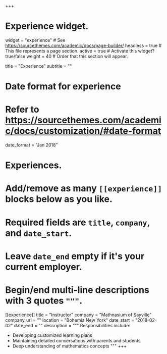 +++
# Experience widget.
widget = "experience"  # See https://sourcethemes.com/academic/docs/page-builder/
headless = true  # This file represents a page section.
active = true  # Activate this widget? true/false
weight = 40  # Order that this section will appear.

title = "Experience"
subtitle = ""

# Date format for experience
#   Refer to https://sourcethemes.com/academic/docs/customization/#date-format
date_format = "Jan 2018"

# Experiences.
#   Add/remove as many `[[experience]]` blocks below as you like.
#   Required fields are `title`, `company`, and `date_start`.
#   Leave `date_end` empty if it's your current employer.
#   Begin/end multi-line descriptions with 3 quotes `"""`.
[[experience]]
  title = "Instructor"
  company = "Mathnasium of Sayville"
  company_url = ""
  location = "Bohemia New York"
  date_start = "2018-02-02"
  date_end = ""
  description = """
  Responsibilities include:
  
  * Developing customized learning plans
  * Maintaining detailed conversations with parents and students
  * Deep understanding of mathematics concepts
  """
+++
